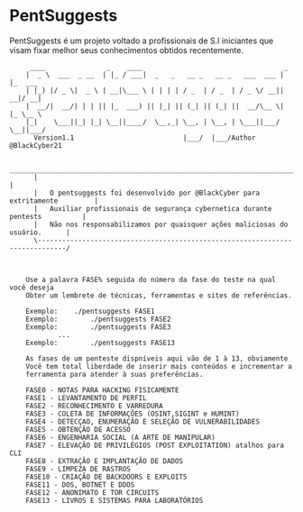 # PentSuggests
PentSuggests é um projeto voltado a profissionais de S.I iniciantes que visam fixar melhor seus conhecimentos obtidos recentemente.

		 ____               _    ____                                   _
		|  _ \  ___  _ __  | |_ / ___|  _   _   __ _   __ _   ___  ___ | |_  ___
		| |_) |/ _ \|  _ \ | __|\___ \ | | | | / _  | / _  | / _ \/ __|| __|/ __|
		|  __/|  __/| | | || |_  ___) || |_| || (_| || (_| ||  __/\__ \| |_ \__ \
		|_|    \___||_| |_| \__||____/  \__,_| \__, | \__, | \___||___/ \__||___/
	  	  Version1.1                           |___/  |___/Author @BlackCyber21
     
	      _______________________________________________________________________________
	      |                                                                             |
	      |   O pentsuggests foi desenvolvido por @BlackCyber para extritamente         |
	      |   Auxiliar profissionais de segurança cybernetica durante pentests          |
	      |   Não nos responsabilizamos por quaisquer ações maliciosas do usuário.      |
	      \-----------------------------------------------------------------------------/

     

		Use a palavra FASE% seguida do número da fase do teste na qual você deseja
		Obter um lembrete de técnicas, ferramentas e sites de referências.

		Exemplo:	./pentsuggests FASE1
		Exemplo:        ./pentsuggests FASE2
		Exemplo:        ./pentsuggests FASE3
				...
		Exemplo:        ./pentsuggests FASE13

		As fases de um penteste dispníveis aqui vão de 1 à 13, obviamente
		Você tem total liberdade de inserir mais conteúdos e incrementar a
		ferramenta para atender à suas preferências.

		FASE0 - NOTAS PARA HACKING FISICAMENTE
		FASE1 - LEVANTAMENTO DE PERFIL
		FASE2 - RECONHECIMENTO E VARREDURA
		FASE3 - COLETA DE INFORMAÇÕES (OSINT,SIGINT e HUMINT)
		FASE4 - DETECÇAO, ENUMERAÇÃO E SELEÇÃO DE VULNERABILIDADES
		FASE5 - OBTENÇÃO DE ACESSO
		FASE6 - ENGENHARIA SOCIAL (A ARTE DE MANIPULAR)
		FASE7 - ELEVAÇÃO DE PRIVILÉGIOS (POST EXPLOITATION) atalhos para CLI
		FASE8 - EXTRAÇÃO E IMPLANTAÇÃO DE DADOS
		FASE9 - LIMPEZA DE RASTROS
		FASE10 - CRIAÇÃO DE BACKDOORS E EXPLOITS
		FASE11 - DOS, BOTNET E DDOS
		FASE12 - ANONIMATO E TOR CIRCUITS
		FASE13 - LIVROS E SISTEMAS PARA LABORATÓRIOS
